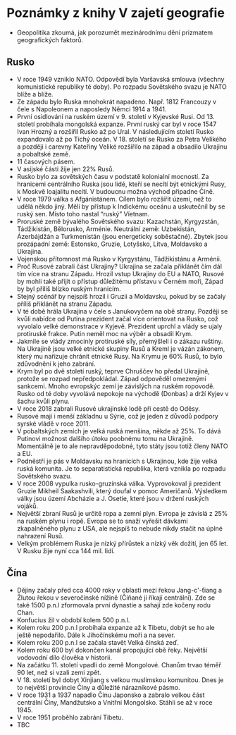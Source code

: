 # Poznámky z knihy V zajetí geografie
* Geopolitika zkoumá, jak porozumět mezinárodnímu dění prizmatem geografických faktorů.
## Rusko
* V roce 1949 vzniklo NATO. Odpovědí byla Varšavská smlouva (všechny komunistické republiky té doby). Po rozpadu Sovětského svazu je NATO blíže a blíže.
* Ze západu bylo Ruska mnohokrát napadeno. Např. 1812 Francouzy v čele s Napoleonem a naposledy Němci 1914 a 1941.
* První osidlování na ruském území v 9. století v Kyjevské Rusi. Od 13. století probíhala mongolská expanze. První ruský car byl v roce 1547 Ivan Hrozný a rozšířil Rusko až po Ural. V následujícím století Rusko expandovalo až po Tichý oceán. V 18. století se Rusko za Petra Velikého a později i carevny Kateřiny Veliké rozšířilo na západ a obsadilo Ukrajinu a pobaltské země.
* 11 časových pásem.
* V asijské části žije jen 22% Rusů.
* Rusko bylo za sovětských času v podstatě kolonialní mocností. Za hranicemi centrálního Ruska jsou lidé, kteří se necítí být etnickými Rusy, k Moskvě loajalitu necítí. V budoucnu možna východ připadne Číně.
* V roce 1979 válka s Afgánistánem. Cílem bylo rozšířit území, než to udělá někdo jiný. Měli by přístup k Indickému oceánu a uskutečnil by se ruský sen. Místo toho nastal “ruský” Víetnam.
* Proruské země bývalého Sovětského svazu: Kazachstán, Kyrgyzstán, Tádžikistán, Bělorusko, Arménie. Neutrální země: Uzbekistán, Ázerbájdžán a Turkmenistán (jsou energeticky soběstačné). Zbytek jsou prozápadní země: Estonsko, Gruzie, Lotyšsko, Litva, Moldavsko a Ukrajina.
* Vojenskou přítomnost má Rusko v Kyrgystánu, Tádžikistánu a Arménii.
* Proč Rusové zabrali část Ukrajiny? Ukrajina se začala přiklánět čím dál tím více na stranu Západu. Hrozil vstup Ukrajiny do EU a NATO, Rusové by mohli také přijít o přístup důležitému přístavu v Černém moři, Západ by byl příliš blízko ruským hranicím. 
* Stejný scénář by nejspíš hrozil i Gruzii a Moldavsku, pokud by se začaly příliš přiklánět na stranu Západu.
* V té době hrála Ukrajina v čele s Janukovyčem na obě strany. Později se kvůli nabídce od Putina prezident začal více orientovat na Rusko, což vyvolalo velké demonstrace v Kyjevě. Prezident uprchl a vlády se ujaly protiruské frakce. Putin neměl moc na výběr a obsadil Krym.
* Jakmile se vlády zmocinly protiruské síly, přemýšleli i o zákazu ruštiny. Na Ukrajině jsou velké etnické skupiny Rusů a Kreml je vázán zákonem, který mu nařizuje chránit etnické Rusy. Na Krymu je 60% Rusů, to bylo zdůvodnění k jeho zabrání.
* Krym byl po dvě století ruský, teprve Chruščev ho předal Ukrajině, protože se rozpad nepředpokládal.
Západ odpověděl omezenými sankcemi. Mnoho evropskýc zemí je závislých na ruském ropovodě. Rusko od té doby vyvolává nepokoje na východě (Donbas) a drží Kyjev v šachu kvůli plynu. 
* V roce 2018 zabrali Rusové ukrajinské lodě při cestě do Oděsy.
* Rusové mají i menší základnu u Sýrie, což je jeden z důvodů podpory syrské vládě v roce 2011.
* V pobaltských zemích je velká ruská menšina, někde až 25%. To dává Putinovi možnost dalšího útoku poobnému tomu na Ukrajině. Momentálně je to ale nepravděpodobné, tyto státy jsou totiž členy NATO a EU.
* Podněstří je pás v Moldavsku na hranicích s Ukrajinou, kde žije velká ruská komunita. Je to separatistická republika, která vznikla po rozpadu Sovětského svazu. 
* V roce 2008 vypulka rusko-gruzínská válka. Vyprovokoval ji prezident Gruzie Mikheil Saakashvili, který doufal v pomoc Američanů. Výsledkem války jsou území Abcházie a J. Osetie, které jsou v držení ruských vojáků.
* Největší zbraní Rusů je určitě ropa a zemní plyn. Evropa je závislá z 25% na ruském plynu i ropě. Evropa se to snaží vyřešit dávkami zkapalněného plynu z USA, ale nejspíš to nebude nikdy stačit na úplné nahrazení Rusů.
* Velkým problémem Ruska je nízký přírůstek a nízký věk dožití, jen 65 let. V Rusku žije nyní cca 144 mil. lidí.
## Čína
* Dějiny začaly před cca 4000 roky v oblasti mezi řekou Jang-c'-ťiang a Žlutou řekou v severočínské nížině (Číňané jí říkají centrální). Zde se také 1500 p.n.l zformovala první dynastie a sahají zde kočeny rodu Chan.
* Konfucius žil v období kolem 500 p.n.l.
* Kolem roku 200 p.n.l probíhala expanze až k Tibetu, dobýt se ho ale ještě nepodařilo. Dále k Jihočínskému moři a na sever. 
* Kolem roku 200 p.n.l se začala stavět Velká čínská zeď.
* Kolem roku 600 byl dokončen kanál propojující obě řeky. Největší vodovodní dílo člověka v historii.
* Na začátku 11. století vpadli do země Mongolové. Chanům trvao téměř 90 let, než si vzali zemi zpět.
* V 18. století byl dobyt Xinjiang s velkou muslimskou komunitou. Dnes je to největší provincie Číny a důležité nárazníkové pásmo.
* V roce 1931 a 1937 napadlo Čínu Japonsko a zabralo velkou část centrální Číny, Mandžutsko a Vnitřní Mongolsko. Stáhli se až v roce 1945.
* V roce 1951 proběhlo zabrání Tibetu.
* TBC
